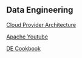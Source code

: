 ## Data Engineering

[Cloud Provider Architecture](https://media-exp1.licdn.com/dms/image/C4D22AQF2bCWxzeCCwA/feedshare-shrink_800-alternative/0/1611112168523?e=1614211200&v=beta&t=RTjlI3ZIlgdGUc78C7GQs2KrkZVneJN7P8tNaH2KDL8)

[Apache Youtube](https://lnkd.in/g6SxARj)

[DE Cookbook](https://github.com/andkret/Cookbook)
